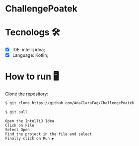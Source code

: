 # ChallengePoatek

# Tecnologs  🛠️

- [x] IDE: intellij idea;
- [x] Language: Kotlin;

# How to run 🖥️


Clone the repository:

```bash
$ git clone https://github.com/AnaClaraFag/ChallengePoatek
```

```bash
$ git pull 
```


```
Open the IntelliJ Idea
Click on File
Select Open 
Find the project in the file and select
Finally click on Run ▶


```







